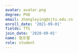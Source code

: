 ```yaml
---
avatar: avatar.png
degree: PhD
email: zhangleying@sjtu.edu.cn
enroll_date: '2021-09-01'
fields: TTS
join_date: '2020-09-01'
name: 张乐莹
role: student
---
```

